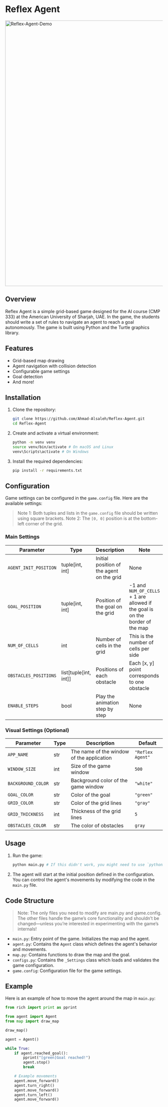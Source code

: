 # Reflex Agent

<img width="847" alt="Reflex-Agent-Demo" src="https://github.com/user-attachments/assets/4e597de8-0249-4e58-bc47-c2e1e2c91e80">

## Overview

Reflex Agent is a simple grid-based game designed for the AI course (CMP 333) at the American University of Sharjah, UAE. In the game, the students should write a set of rules to navigate an agent to reach a goal autonomously. The game is built using Python and the Turtle graphics library.

## Features

- Grid-based map drawing
- Agent navigation with collision detection
- Configurable game settings
- Goal detection
- And more!

## Installation

1. Clone the repository:

    ```sh
    git clone https://github.com/Ahmad-Alsaleh/Reflex-Agent.git
    cd Reflex-Agent
    ```

2. Create and activate a virtual environment:

    ```sh
    python -m venv venv
    source venv/bin/activate # On macOS and Linux
    venv\Scripts\activate # On Windows
    ```

3. Install the required dependencies:

    ```sh
    pip install -r requirements.txt
    ```

## Configuration

Game settings can be configured in the `game.config` file. Here are the available settings:

> Note 1: Both tuples and lists in the `game.config` file should be written using square brackets.
> Note 2: The `[0, 0]` position is at the bottom-left corner of the grid.

### Main Settings

| Parameter             | Type                  | Description                               | Note                                                                          | Default                       |
|-----------------------|-----------------------|-------------------------------------------|-------------------------------------------------------------------------------|-------------------------------|
| `AGENT_INIT_POSITION` | tuple[int, int]       | Initial position of the agent on the grid | None                                                                          | `[2, 3]`                      |
| `GOAL_POSITION`       | tuple[int, int]       | Position of the goal on the grid          | -1 and `NUM_OF_CELLS` + 1 are allowed if the goal is on the border of the map | `[3, 6]`                      |
| `NUM_OF_CELLS`        | int                   | Number of cells in the grid               | This is the number of cells per side                                          | `6`                           |
| `OBSTACLES_POSITIONS` | list[tuple[int, int]] | Positions of each obstacle                | Each [x, y] point corresponds to one obstacle                                 | `[[4, 3], [4, 4], [3, 4]]`    |
| `ENABLE_STEPS`        | bool                  | Play the animation step by step           | None                                                                          | `True`                        |

### Visual Settings (Optional)

| Parameter          | Type | Description                                  | Default           |
|--------------------|------|----------------------------------------------|-------------------|
| `APP_NAME`         | str  | The name of the window of the application    | `"Reflex Agent"`  |
| `WINDOW_SIZE`      | int  | Size of the game window                      | `500`             |
| `BACKGROUND_COLOR` | str  | Background color of the game window          | `"white"`         |
| `GOAL_COLOR`       | str  | Color of the goal                            | `"green"`         |
| `GRID_COLOR`       | str  | Color of the grid lines                      | `"gray"`          |
| `GRID_THICKNESS`   | int  | Thickness of the grid lines                  | `5`               |
| `OBSTACLES_COLOR`  | str  | The color of obstacles                       | `gray`            |

## Usage

1. Run the game:

    ```sh
    python main.py # If this didn't work, you might need to use `python3` on macOS and Linux or `py` on Windows
    ```

2. The agent will start at the initial position defined in the configuration. You can control the agent's movements by modifying the code in the `main.py` file.

## Code Structure

> Note: The only files you need to modify are main.py and game.config. The other files handle the game’s core functionality and shouldn’t be changed—unless you’re interested in experimenting with the game’s internals!

- `main.py`: Entry point of the game. Initializes the map and the agent.
- `agent.py`: Contains the `Agent` class which defines the agent's behavior and movements.
- `map.py`: Contains functions to draw the map and the goal.
- `configs.py`: Contains the `_Settings` class which loads and validates the game configuration.
- `game.config`: Configuration file for the game settings.

## Example

Here is an example of how to move the agent around the map in `main.py`:

```py
from rich import print as pprint

from agent import Agent
from map import draw_map

draw_map()

agent = Agent()

while True:
    if agent.reached_goal():
        pprint("[green]Goal reached!")
        agent.stop()
        break

    # Example movements
    agent.move_forward()
    agent.turn_right()
    agent.move_forward()
    agent.turn_left()
    agent.move_forward()
```
